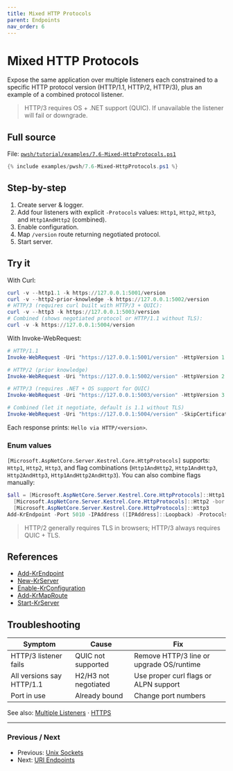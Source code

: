 ```yaml
---
title: Mixed HTTP Protocols
parent: Endpoints
nav_order: 6
---
```


# Mixed HTTP Protocols

Expose the same application over multiple listeners each constrained to a specific HTTP protocol version
(HTTP/1.1, HTTP/2, HTTP/3), plus an example of a combined protocol listener.

> HTTP/3 requires OS + .NET support (QUIC). If unavailable the listener will fail or downgrade.

## Full source

File: [`pwsh/tutorial/examples/7.6-Mixed-HttpProtocols.ps1`][7.6-Mixed-HttpProtocols.ps1]

```powershell
{% include examples/pwsh/7.6-Mixed-HttpProtocols.ps1 %}
```

## Step-by-step

1. Create server & logger.
2. Add four listeners with explicit `-Protocols` values: `Http1`, `Http2`, `Http3`, and `Http1AndHttp2` (combined).
3. Enable configuration.
4. Map `/version` route returning negotiated protocol.
5. Start server.

## Try it

With Curl:

```powershell
curl -v --http1.1 -k https://127.0.0.1:5001/version
curl -v --http2-prior-knowledge -k https://127.0.0.1:5002/version
# HTTP/3 (requires curl built with HTTP/3 + QUIC):
curl -v --http3 -k https://127.0.0.1:5003/version
# Combined (shows negotiated protocol or HTTP/1.1 without TLS):
curl -v -k https://127.0.0.1:5004/version
```

With Invoke-WebRequest:

```powershell
# HTTP/1.1
Invoke-WebRequest -Uri "https://127.0.0.1:5001/version" -HttpVersion 1.1 -SkipCertificateCheck -Verbose

# HTTP/2 (prior knowledge)
Invoke-WebRequest -Uri "https://127.0.0.1:5002/version" -HttpVersion 2.0 -SkipCertificateCheck -Verbose

# HTTP/3 (requires .NET + OS support for QUIC)
Invoke-WebRequest -Uri "https://127.0.0.1:5003/version" -HttpVersion 3.0 -SkipCertificateCheck -Verbose

# Combined (let it negotiate, default is 1.1 without TLS)
Invoke-WebRequest -Uri "https://127.0.0.1:5004/version" -SkipCertificateCheck -Verbose
```

Each response prints: `Hello via HTTP/<version>`.

### Enum values

`[Microsoft.AspNetCore.Server.Kestrel.Core.HttpProtocols]` supports: `Http1`, `Http2`, `Http3`, and flag combinations
(`Http1AndHttp2`, `Http1AndHttp3`, `Http2AndHttp3`, `Http1AndHttp2AndHttp3`). You can also combine flags manually:

```powershell
$all = [Microsoft.AspNetCore.Server.Kestrel.Core.HttpProtocols]::Http1 -bor \
  [Microsoft.AspNetCore.Server.Kestrel.Core.HttpProtocols]::Http2 -bor \
  [Microsoft.AspNetCore.Server.Kestrel.Core.HttpProtocols]::Http3
Add-KrEndpoint -Port 5010 -IPAddress ([IPAddress]::Loopback) -Protocols $all
```

> HTTP/2 generally requires TLS in browsers; HTTP/3 always requires QUIC + TLS.

## References

- [Add-KrEndpoint][Add-KrEndpoint]
- [New-KrServer][New-KrServer]
- [Enable-KrConfiguration][Enable-KrConfiguration]
- [Add-KrMapRoute][Add-KrMapRoute]
- [Start-KrServer][Start-KrServer]

## Troubleshooting

| Symptom                   | Cause                | Fix                                      |
| ------------------------- | -------------------- | ---------------------------------------- |
| HTTP/3 listener fails     | QUIC not supported   | Remove HTTP/3 line or upgrade OS/runtime |
| All versions say HTTP/1.1 | H2/H3 not negotiated | Use proper curl flags or ALPN support    |
| Port in use               | Already bound        | Change port numbers                      |

See also: [Multiple Listeners](./2.Multiple-Listeners) · [HTTPS](./3.Https)

---

### Previous / Next

- Previous: [Unix Sockets][Prev]
- Next: [URI Endpoints][Next]

[7.6-Mixed-HttpProtocols.ps1]: /pwsh/tutorial/examples/7.6-Mixed-HttpProtocols.ps1
[Add-KrEndpoint]: /pwsh/cmdlets/Add-KrEndpoint
[New-KrServer]: /pwsh/cmdlets/New-KrServer
[Enable-KrConfiguration]: /pwsh/cmdlets/Enable-KrConfiguration
[Add-KrMapRoute]: /pwsh/cmdlets/Add-KrMapRoute
[Start-KrServer]: /pwsh/cmdlets/Start-KrServer
[Prev]: ./5.Unix-Sockets
[Next]: ./7.Uri-Endpoint
